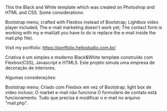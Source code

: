 This the Black and White  template which was created on Photoshop and HTML and CSS.
Some considerations:

Bootstrap menu;
crafted with Flexbox instead of Bootstrap;
Lightbox video player included;
The e-mail marketing doesn't work yet;
The contact form is working with my e-mail(all you have to do is replace the e-mail inside the mail.php file).

Visit my portfolio: https://portfolio.hellostudio.com.br/



Criativa é um simples e moderno Black&amp;White template construído com Flexbox(CSS), Javascript e HTML5. Este projeto simula uma empresa de decoração de interiores.

Algumas considerações:

Bootstrap menu;
Criado  com Flexbox em vez of Bootstrap;
light box de vídeo incluso;
O market e-mail não funciona
O formulário de contato está funcionamento. Tudo que precisa é modificar o e-mail no arquivo "mail.php".
